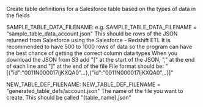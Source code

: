 Create table definitions for a Salesforce table based on the types of data in the fields

SAMPLE_TABLE_DATA_FILENAME:
    e.g. SAMPLE_TABLE_DATA_FILENAME = "sample_table_data_account.json"
    This should be rows of the JSON returned from Salesforce using the Salesforce - Redshift ETL
    It is recommended to have 500 to 1000 rows of data so the program can have the best chance of getting the correct column data types
    When you download the JSON from S3 add "[" at the start of the JSON, "," at the end of each line and "]" at the end of the file
    File format should be:
        "[{"id":"0011N000017IjKXQA0"...},{"id":"0011N000017IjKXQA0"...}]"

NEW_TABLE_DEF_FILENAME:
    NEW_TABLE_DEF_FILENAME = "generated_table_defs/account.json"
    The name of the file you want to create. This should be called "{table_name}.json"
